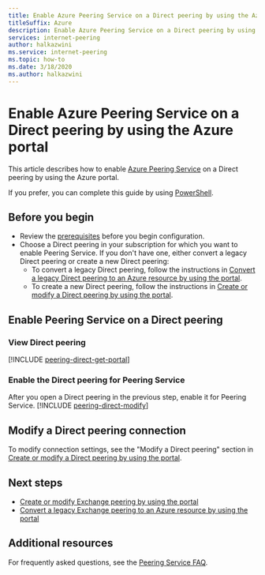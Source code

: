 ```yaml
---
title: Enable Azure Peering Service on a Direct peering by using the Azure portal
titleSuffix: Azure
description: Enable Azure Peering Service on a Direct peering by using the Azure portal
services: internet-peering
author: halkazwini
ms.service: internet-peering
ms.topic: how-to
ms.date: 3/18/2020
ms.author: halkazwini
---
```


# Enable Azure Peering Service on a Direct peering by using the Azure portal

This article describes how to enable [Azure Peering Service](/articles/peering-service/about.md) on a Direct peering by using the Azure portal.

If you prefer, you can complete this guide by using [PowerShell](howto-peering-service-powershell.md).

## Before you begin
* Review the [prerequisites](prerequisites.md) before you begin configuration.
* Choose a Direct peering in your subscription for which you want to enable Peering Service. If you don't have one, either convert a legacy Direct peering or create a new Direct peering:
    * To convert a legacy Direct peering, follow the instructions in [Convert a legacy Direct peering to an Azure resource by using the portal](howto-legacy-direct-portal.md).
    * To create a new Direct peering, follow the instructions in [Create or modify a Direct peering by using the portal](howto-direct-portal.md).

## Enable Peering Service on a Direct peering

### <a name= get></a>View Direct peering
[!INCLUDE [peering-direct-get-portal](./includes/direct-portal-get.md)]

### <a name= get></a>Enable the Direct peering for Peering Service

After you open a Direct peering in the previous step, enable it for Peering Service.
[!INCLUDE [peering-direct-modify](./includes/peering-service-direct-portal.md)]

## Modify a Direct peering connection

To modify connection settings, see the "Modify a Direct peering" section in [Create or modify a Direct peering by using the portal](howto-direct-portal.md).

## Next steps

* [Create or modify Exchange peering by using the portal](howto-exchange-portal.md)
* [Convert a legacy Exchange peering to an Azure resource by using the portal](howto-legacy-exchange-portal.md)

## Additional resources

For frequently asked questions, see the [Peering Service FAQ](service-faqs.yml).

